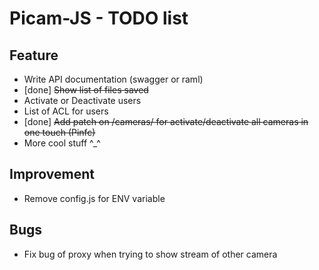 # Picam-JS - TODO list
## Feature
* Write API documentation (swagger or raml)
* [done] ~~Show list of files saved~~
* Activate or Deactivate users
* List of ACL for users
* [done] ~~Add patch on /cameras/ for activate/deactivate all cameras in one touch (Pinfc)~~
* More cool stuff ^_^

## Improvement
* Remove config.js for ENV variable

## Bugs
* Fix bug of proxy when trying to show stream of other camera